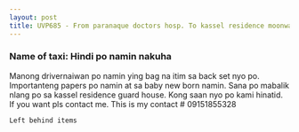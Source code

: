 ```yaml
---
layout: post
title: UVP685 - From paranaque doctors hosp. To kassel residence moonwalk paranaque city
---
```


### Name of taxi: Hindi po namin nakuha

Manong drivernaiwan po namin ying bag na itim sa back set nyo po. Importanteng papers po namin at sa baby new born namin. Sana po mabalik nlang po sa kassel residence guard house. Kong saan nyo po kami hinatid. If you want pls contact me. This is my contact # 09151855328

```Left behind items```
